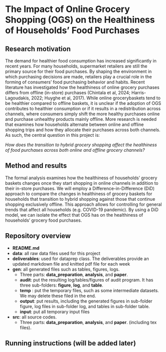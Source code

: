# The Impact of Online Grocery Shopping (OGS) on the Healthiness of Households’ Food Purchases

## Research motivation

The demand for healthier food consumption has increased significantly in recent years. For many households, supermarket retailers are still the primary source for their food purchases. By shaping the environment in
which purchasing decisions are made, retailers play a crucial role in the forming of consumers’ food purchasing
behavior and habits. Recent literature has investigated how the healthiness of online grocery purchases differs from offline (in-store) purchases (Chintala et al, 2024; Harris-Lagoudakis, 2022; Huyghe et al, 2017).
While online grocerybaskets tend to be healthier compared to offline baskets, it is unclear if the adoption of OGS contributes to
healthier consumption or if it results in a redistribution across channels, where consumers simply shift the
more healthy purchases online and purchase unhealthy products mainly offline. More research is needed that
examines how households alternate between online and offline shopping trips and how they allocate their
purchases across both channels. As such, the central question in this project is:

*How does the transition to hybrid grocery shopping affect the healthiness of food purchases across both online
and offline grocery channels?*

## Method and results

The formal analysis examines how the healthiness of households’ grocery baskets changes once they start
shopping in online channels in addition to their in-store purchases. We will employ a Difference-in-Difference
(DiD) approach to compare the changes in healthiness of grocery baskets for households that transition to
hybrid shopping against those that continue shopping exclusively offline. This approach allows for controlling
for general trends that affect all households (e.g. COVID-19 pandemic). By using a DiD model, we can isolate
the effect that OGS has on the healthiness of households’ grocery food purchases.

## Repository overview
- **README.md**
- **data**: all raw data files used for this project
- **deliverables**: used for dataprep class. The deliverables provide an updated markdown file and knitted pdf file for each week
- **gen**: all generated files such as tables, figures, logs.
    * Three parts: **data_preparation**, **analysis**, and **paper**.
    * **audit**: put the resulting log/tables/figures of audit program. It has three sub-folders: **figure**, **log**, and **table**.
    * **temp** : put the temporary files, such as some intermediate datasets. We may delete these filed in the end.
    * **output**: put results, including the generated figures in sub-folder figure, log files in sub-folder log, and tables in sub-folder table.
    * **input**: put all temporary input files
- **src**:  all source codes.
  * Three parts: **data_preparation**, **analysis**, and **paper**. (including tex files).

## Running instructions (will be added later)
